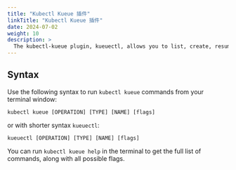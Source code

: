```yaml
---
title: "Kubectl Kueue 插件"
linkTitle: "Kubectl Kueue 插件"
date: 2024-07-02
weight: 10
description: >
  The kubectl-kueue plugin, kueuectl, allows you to list, create, resume and stop kueue resources such as resourceflavor, clusterqueues, localqueues and workloads.
---
```


## Syntax

Use the following syntax to run `kubectl kueue` commands from your terminal window:

```shell
kubectl kueue [OPERATION] [TYPE] [NAME] [flags]
```

or with shorter syntax `kueuectl`:

```shell
kueuectl [OPERATION] [TYPE] [NAME] [flags]
```

You can run `kubectl kueue help` in the terminal to get the full list of commands, along with all possible flags.